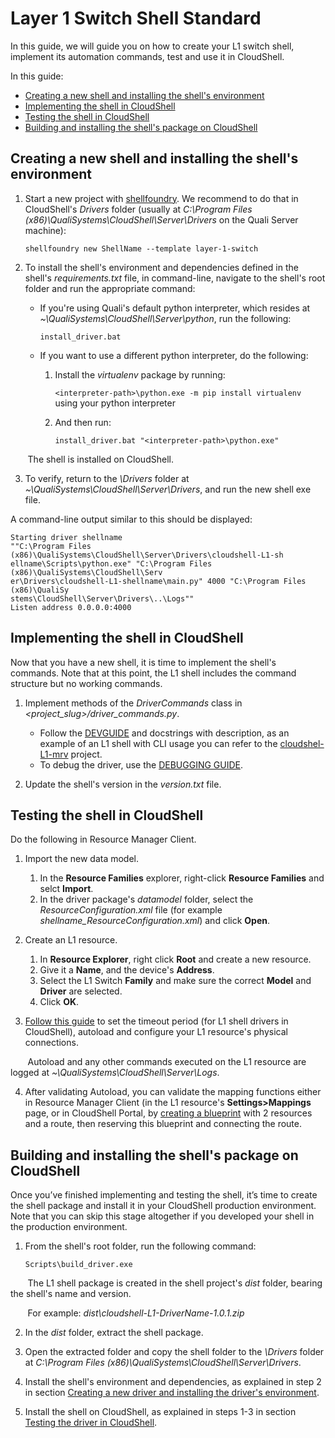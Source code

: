 # Layer 1 Switch Shell Standard

In this guide, we will guide you on how to create your L1 switch shell, implement its automation commands, test and use it in CloudShell.

In this guide:

* [Creating a new shell and installing the shell's environment](#CreateNewDriver)
* [Implementing the shell in CloudShell](#ImplementDriver)
* [Testing the shell in CloudShell](#TestNewDriver)
* [Building and installing the shell's package on CloudShell](#BuildInstallDriver)

<a name="CreateNewDriver"></a>

## Creating a new shell and installing the shell's environment

1. Start a new project with <a href="https://github.com/QualiSystems/shellfoundry" target="_blank">shellfoundry</a>. We recommend to do that in CloudShell's *Drivers* folder (usually at *C:\Program Files (x86)\QualiSystems\CloudShell\Server\Drivers* on the Quali Server machine):

    `shellfoundry new ShellName --template layer-1-switch`

2. To install the shell's environment and dependencies defined in the shell's *requirements.txt* file, in command-line, navigate to the shell's root folder and run the appropriate command:
 
    * If you're using Quali's default python interpreter, which resides at *~\QualiSystems\CloudShell\Server\python*, run the following:

        `install_driver.bat`

    * If you want to use a different python interpreter, do the following:
        1. Install the *virtualenv* package by running:
        
            `<interpreter-path>\python.exe -m pip install virtualenv` using your python interpreter
        
        2. And then run:
        
            `install_driver.bat "<interpreter-path>\python.exe"`

&nbsp;&nbsp;&nbsp;&nbsp;&nbsp;&nbsp;&nbsp;The shell is installed on CloudShell.

3. To verify, return to the *\Drivers* folder at *~\QualiSystems\CloudShell\Server\Drivers*, and run the new shell exe file.
<a name="ImplementDriver"></a>

A command-line output similar to this should be displayed:

```
Starting driver shellname
""C:\Program Files (x86)\QualiSystems\CloudShell\Server\Drivers\cloudshell-L1-sh
ellname\Scripts\python.exe" "C:\Program Files (x86)\QualiSystems\CloudShell\Serv
er\Drivers\cloudshell-L1-shellname\main.py" 4000 "C:\Program Files (x86)\QualiSy
stems\CloudShell\Server\Drivers\..\Logs""
Listen address 0.0.0.0:4000
```

## Implementing the shell in CloudShell

Now that you have a new shell, it is time to implement the shell's commands. Note that at this point, the L1 shell includes the command structure but no working commands.

1. Implement methods of the *DriverCommands* class in *<project_slug>/driver_commands.py*. 

    * Follow the <a href="https://github.com/QualiSystems/shell-L1-standard/blob/dev/DEVGUIDE.md" target="_blank">DEVGUIDE</a> and docstrings with description, as an example of an L1 shell with CLI usage you can refer to the <a href="https://github.com/QualiSystems/cloudshell-L1-mrv" target="_blank">cloudshel-L1-mrv</a> project.
    * To debug the driver, use the <a href="https://github.com/QualiSystems/shell-L1-template/blob/dev/DEBUGGING.md" target="_blank">DEBUGGING GUIDE</a>.

2. Update the shell's version in the *version.txt* file.
<a name="TestNewDriver"></a>

## Testing the shell in CloudShell

Do the following in Resource Manager Client.

1. Import the new data model. 
    1. In the **Resource Families** explorer, right-click **Resource Families** and selct **Import**.
    2. In the driver package's *datamodel* folder, select the *ResourceConfiguration.xml* file (for example *shellname_ResourceConfiguration.xml*) and click **Open**.
2. Create an L1 resource. 
    1. In **Resource Explorer**, right click **Root** and create a new resource.
    2. Give it a **Name**, and the device's **Address**. 
    3. Select the L1 Switch **Family** and make sure the correct **Model** and **Driver** are selected.
    4. Click **OK**.
    
3. <a href="http://help.quali.com/Online%20Help/9.0/Portal/Content/Admn/Cnct-Ctrl-L1-Swch.htm" target="_blank">Follow this guide</a> to set the timeout period (for L1 shell drivers in CloudShell), autoload and configure your L1 resource's physical connections.

&nbsp;&nbsp;&nbsp;&nbsp;&nbsp;&nbsp;&nbsp;Autoload and any other commands executed on the L1 resource are logged at *~\QualiSystems\CloudShell\Server\Logs*.

4. After validating Autoload, you can validate the mapping functions either in Resource Manager Client (in the L1 resource's **Settings>Mappings** page, or in CloudShell Portal, by <a href="http://help.quali.com/Online%20Help/9.0/Portal/Content/CSP/LAB-MNG/Rsc-Cnct/Phys-Ntwrk-Crt.htm" target="_blank">creating a blueprint</a> with 2 resources and a route, then reserving this blueprint and connecting the route.
<a name="BuildInstallDriver"></a>

## Building and installing the shell's package on CloudShell

Once you’ve finished implementing and testing the shell, it’s time to create the shell package and install it in your CloudShell production environment. Note that you can skip this stage altogether if you developed your shell in the production environment.

1. From the shell's root folder, run the following command:
    
    `Scripts\build_driver.exe`

&nbsp;&nbsp;&nbsp;&nbsp;&nbsp;&nbsp;&nbsp;The L1 shell package is created in the shell project's *dist* folder, bearing the shell's name and version.

&nbsp;&nbsp;&nbsp;&nbsp;&nbsp;&nbsp;&nbsp;For example: *dist\cloudshell-L1-DriverName-1.0.1.zip*

2. In the *dist* folder, extract the shell package.

3. Open the extracted folder and copy the shell folder to the *\Drivers* folder at *C:\\Program Files (x86)\\QualiSystems\\CloudShell\\Server\\Drivers*.


4. Install the shell's environment and dependencies, as explained in step 2 in section [Creating a new driver and installing the driver's environment](#CreateNewDriver).

4. Install the shell on CloudShell, as explained in steps 1-3 in section [Testing the driver in CloudShell](#TestNewDriver).



